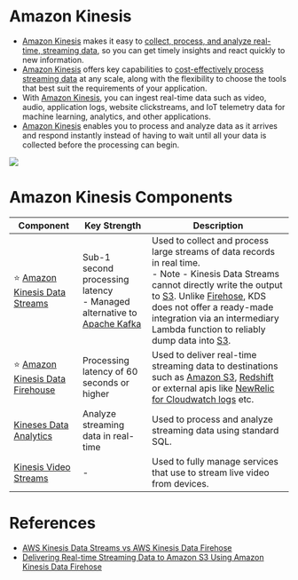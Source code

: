 # Amazon Kinesis
- [Amazon Kinesis](https://aws.amazon.com/kinesis/) makes it easy to [collect, process, and analyze real-time, streaming data](../../../../1_HLDDesignComponents/5_BigDataComponents/StreamProcessing/Readme.md), so you can get timely insights and react quickly to new information.
- [Amazon Kinesis]() offers key capabilities to [cost-effectively process streaming data](../../../../1_HLDDesignComponents/5_BigDataComponents/StreamProcessing/Readme.md) at any scale, along with the flexibility to choose the tools that best suit the requirements of your application. 
- With [Amazon Kinesis](), you can ingest real-time data such as video, audio, application logs, website clickstreams, and IoT telemetry data for machine learning, analytics, and other applications. 
- [Amazon Kinesis]() enables you to process and analyze data as it arrives and respond instantly instead of having to wait until all your data is collected before the processing can begin.

![](https://k21academy.com/wp-content/uploads/2020/12/2020-12-12-13_15_47-AWS-Certified-Solutions-Architect-Slides-v3.5.pdf-Personal-Microsoft%E2%80%8B-Edge.png)

# Amazon Kinesis Components

| Component                                                                                          | Key Strength                                                                                                                                    | Description                                                                                                                                                                                                                                                                                                                                                                                                                                                    |
|----------------------------------------------------------------------------------------------------|-------------------------------------------------------------------------------------------------------------------------------------------------|----------------------------------------------------------------------------------------------------------------------------------------------------------------------------------------------------------------------------------------------------------------------------------------------------------------------------------------------------------------------------------------------------------------------------------------------------------------|
| :star: [Amazon Kinesis Data Streams](../../../5_MessageBrokerServices/AmazonKinesisDataStreams.md) | Sub-1 second processing latency<br/>- Managed alternative to [Apache Kafka](../../../../1_HLDDesignComponents/4_MessageBrokers/Kafka/Readme.md) | Used to collect and process large streams of data records in real time.<br/>- Note - Kinesis Data Streams cannot directly write the output to [S3](../../../7_StorageServices/3_ObjectStorageTypes/AmazonS3/Readme.md). Unlike [Firehose](AmazonKinesisDataFirehouse.md), KDS does not offer a ready-made integration via an intermediary Lambda function to reliably dump data into [S3](../../../7_StorageServices/3_ObjectStorageTypes/AmazonS3/Readme.md). |
| :star: [Amazon Kinesis Data Firehouse](AmazonKinesisDataFirehouse.md)                              | Processing latency of 60 seconds or higher                                                                                                      | Used to deliver real-time streaming data to destinations such as [Amazon S3](../../../7_StorageServices/3_ObjectStorageTypes/AmazonS3/Readme.md), [Redshift](../../../6_DatabaseServices/AmazonRedshift.md) or external apis like [NewRelic for Cloudwatch logs](https://docs.aws.amazon.com/AmazonCloudWatch/latest/logs/SubscriptionFilters.html) etc.                                                                                                       |
| [Kineses Data Analytics](AmazonKinesisDataAnalytics.md)                                            | Analyze streaming data in real-time                                                                                                             | Used to process and analyze streaming data using standard SQL.                                                                                                                                                                                                                                                                                                                                                                                                 |
| [Kinesis Video Streams](https://aws.amazon.com/kinesis/video-streams)                              | -                                                                                                                                               | Used to fully manage services that use to stream live video from devices.                                                                                                                                                                                                                                                                                                                                                                                      |

# References
- [AWS Kinesis Data Streams vs AWS Kinesis Data Firehose](https://www.whizlabs.com/blog/aws-kinesis-data-streams-vs-aws-kinesis-data-firehose/)
- [Delivering Real-time Streaming Data to Amazon S3 Using Amazon Kinesis Data Firehose](https://towardsdatascience.com/delivering-real-time-streaming-data-to-amazon-s3-using-amazon-kinesis-data-firehose-2cda5c4d1efe)